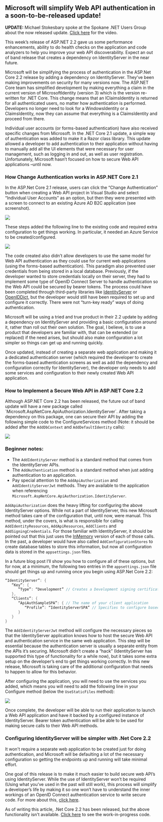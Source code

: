 

## **Microsoft will simplify Web API authentication in a soon-to-be-released update!**

**UPDATE:** Michael Stokesbary spoke at the Spokane .NET Users Group about the now released update. [Click here](/video-asp-net-core-2-2/) for the video.

This week’s release of ASP.NET 2.2 gave us some performance enhancements, ability to do health checks on the application and code analyzers to help you improve your web API discoverability. Expect an out of band release that creates a dependency on IdentityServer in the near future.

Microsoft will be simplifying the process of authentication in the ASP.Net Core 2.2 release by adding a dependency on IdentityServer. They’ve been making improvements on security for many versions now. The ASP.NET Core team has simplified development by making everything a claim in the current version of MicrosoftIdentity (version 3) which is the version re-written for .NET Core. This change means that an IClaimsIdentity is returned for all authenticated users, no matter how authentication is performed. Developers no longer need to look for a WindowsIdentity or a ClaimsIdentity, now they can assume that everything is a ClaimsIdentity and proceed from there.

Individual user accounts (or forms-based authentication) have also received specific changes from Microsoft. In the .NET Core 2.1 update, a simple way of authentication was added to make it a Razor class library. This update allowed a developer to add authentication to their application without having to manually add all the UI elements that were necessary for user management, such as logging in and out, as well as user registration. Unfortunately, Microsoft hasn’t focused on how to secure Web API applications –until now.

### **How Change Authentication works in ASP.NET Core 2.1**

In the ASP.Net Core 2.1 release, users can click the “Change Authentication” button when creating a Web API project in Visual Studio and select “Individual User Accounts” as an option, but then they were presented with a screen to connect to an existing Azure AD B2C application (see screenshot).

![](https://intellitect.com/wp-content/uploads/2018/11/Stokes-Screenshot1.png)

These steps added the following line to the existing code and required extra configuration to get things working. In particular, it needed an Azure Service to be created/configured.

![](https://intellitect.com/wp-content/uploads/2018/11/Stokes-Code-2.png)

The code created also didn’t allow developers to use the same model for Web API authentication as they could use for current web applications (using the forms-based authentication). This paradigm also prevented user credentials from being stored in a local database. Previously, if the developer wanted to store credentials locally on their server, they had to implement some type of OpenID Connect Server to handle authentication so the Web API could be secured by bearer tokens. The process could have been completed through third-party libraries like [IdentityServer](https://identityserver.io/) or [OpenIDDict](https://github.com/openiddict/openiddict-core), but the developer would still have been required to set up and configure it correctly. There were not “turn-key ready” ways of doing authentication.

Microsoft will be using a tried and true product in their 2.2 update by adding a dependency on IdentityServer and providing a basic configuration around it, rather than roll out their own solution. The goal, I believe, is to use a product that developers are familiar with, that can be extended (or replaced) if the need arises, but should also make configuration a lot simpler so things can get up and running quickly.

Once updated, instead of creating a separate web application and making it a dedicated authentication server (which required the developer to create the forms-based authentication screens as well as add the dependency and configuration correctly for IdentityServer), the developer only needs to add some services and configuration to their newly created Web API application.

### **How to Implement a Secure Web API in ASP.NET Core 2.2**

Although ASP.NET Core 2.2 has been released, the future out of band update will have a new package called \`Microsoft.AspNetCore.ApiAuthorization.IdentityServer\`. After taking a dependency on this package, one can secure their API by adding the following simple code to the ConfigureServices method (Note: it should be added after the `AddDbContext` and `AddDefaultIdentity` calls):

![](https://intellitect.com/wp-content/uploads/2018/11/Stokes-Code3.png)

### **Beginner notes:**

- The `AddIdentityServer` method is a standard method that comes from the IdentityServer APIs.
- The `AddAuthentication` method is a standard method when just adding authentication to an application.
- Pay special attention to the `AddApiAuthorization` and `AddIdentityServerJwt` methods. They are available to the application when referencing `Microsoft.AspNetCore.ApiAuthorization.IdentityServer`.

`AddApiAuthorization` does the heavy lifting for configuring the above IdentityServer options. While not a part of IdentityServer, this new Microsoft method takes care of the configuration that, until now, were manual. This method, under the covers, is what is responsible for calling `AddIdentityResources`, `AddApiResources`, `AddClients` and `AddSigningCredentials`. For those familiar with IdentityServer, it should be pointed out that this just uses the [InMemory](https://identityserver.github.io/Documentation/docsv2/configuration/inMemory.html) version of each of those calls. In the past, a developer would have also called `AddConfigurationStores` to create database tables to store this information, but now all configuration data is stored in the `appsettings.json` files.

In a future blog post I’ll show you how to configure all of these options, but for now, at a minimum, the following two entries in the `appsettings.json` file should get things up and running once you begin using ASP.Net Core 2.2:

```csharp
“IdentityServer”: {
   “Key”: {
      “Type”: “Development” // Creates a Development signing certificate
   },
   “Clients”: {
      “ApiAuthSampleSPA”: { // The name of your client application
         “Profile”: “IdentityServerSPA” // Specifies to configure based on this application being an IdentityServerSPA
      }
   }
}
```

The `AddIdentityServerJwt` method will configure the necessary pieces so that the IdentityServer application knows how to host the secure Web API and authentication service in the same web application. This step will be essential because the authentication server is usually a separate entity from the APIs it’s securing. Microsoft didn’t create a “hack” (IdentityServer has supported this type of functionality for a while now), but it takes some extra setup on the developer’s end to get things working correctly. In this new release, Microsoft is taking care of the additional configuration that needs to happen to allow for this behavior.

After configuring the application, you will need to use the services you added, which means you will need to add the following line in your Configure method (below the `UseStaticFiles` method):

![](https://intellitect.com/wp-content/uploads/2018/11/Stokes-code4.png)

Once complete, the developer will be able to run their application to launch a Web API application and have it backed by a configured instance of IdentityServer. Bearer token authentication will be able to be used for making secure calls to their Web API methods.

### **Configuring IdentityServer will be simpler** with .**Net Core 2.2**

It won't require a separate web application to be created just for doing authentication, and Microsoft will be defaulting a lot of the necessary configuration so getting the endpoints up and running will take minimal effort.

One goal of this release is to make it much easier to build secure web API’s using IdentityServer. While the use of IdentityServer won’t be required (Using what you’ve used in the past will still work), this process will simplify a developer’s life by making it so one won’t have to understand the inner workings of an OpenID Connect authentication service to write secure code. For more about this, [click here](https://github.com/aspnet/Announcements/issues/307).

As of writing this article, .Net Core 2.2 has been released, but the above functionality isn't available. [Click here](https://github.com/aspnet/identity/tree/release/2.2) to see the work-in-progress code.
